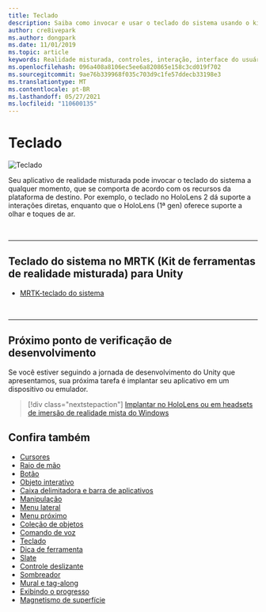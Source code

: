 ```yaml
---
title: Teclado
description: Saiba como invocar e usar o teclado do sistema usando o kit de ferramentas de realidade misturada.
author: cre8ivepark
ms.author: dongpark
ms.date: 11/01/2019
ms.topic: article
keywords: Realidade misturada, controles, interação, interface do usuário, UX, headset de realidade misturada, headset da realidade mista do Windows, headset da realidade virtual, HoloLens, teclado, MRTK, kit de ferramentas da realidade misturada
ms.openlocfilehash: 096a408a8106ec5ee6a820865e158c3cd019f702
ms.sourcegitcommit: 9ae76b339968f035c703d9c1fe57ddecb33198e3
ms.translationtype: MT
ms.contentlocale: pt-BR
ms.lasthandoff: 05/27/2021
ms.locfileid: "110600135"
---
```

# <a name="keyboard"></a>Teclado

![Teclado](images/UX_Hero_Keyboard.jpg)

Seu aplicativo de realidade misturada pode invocar o teclado do sistema a qualquer momento, que se comporta de acordo com os recursos da plataforma de destino. Por exemplo, o teclado no HoloLens 2 dá suporte a interações diretas, enquanto que o HoloLens (1ª gen) oferece suporte a olhar e toques de ar.

<br>

---

## <a name="system-keyboard-in-mrtk-mixed-reality-toolkit-for-unity"></a>Teclado do sistema no MRTK (Kit de ferramentas de realidade misturada) para Unity

* [MRTK-teclado do sistema](/windows/mixed-reality/mrtk-unity/features/ux-building-blocks/system-keyboard)

<br>

---

## <a name="next-development-checkpoint"></a>Próximo ponto de verificação de desenvolvimento

Se você estiver seguindo a jornada de desenvolvimento do Unity que apresentamos, sua próxima tarefa é implantar seu aplicativo em um dispositivo ou emulador.

> [!div class="nextstepaction"]
> [Implantar no HoloLens ou em headsets de imersão de realidade mista do Windows](../develop/platform-capabilities-and-apis/using-visual-studio.md)

## <a name="see-also"></a>Confira também

* [Cursores](cursors.md)
* [Raio de mão](point-and-commit.md)
* [Botão](button.md)
* [Objeto interativo](interactable-object.md)
* [Caixa delimitadora e barra de aplicativos](app-bar-and-bounding-box.md)
* [Manipulação](direct-manipulation.md)
* [Menu lateral](hand-menu.md)
* [Menu próximo](near-menu.md)
* [Coleção de objetos](object-collection.md)
* [Comando de voz](voice-input.md)
* [Teclado](keyboard.md)
* [Dica de ferramenta](tooltip.md)
* [Slate](slate.md)
* [Controle deslizante](slider.md)
* [Sombreador](shader.md)
* [Mural e tag-along](billboarding-and-tag-along.md)
* [Exibindo o progresso](progress.md)
* [Magnetismo de superfície](surface-magnetism.md)